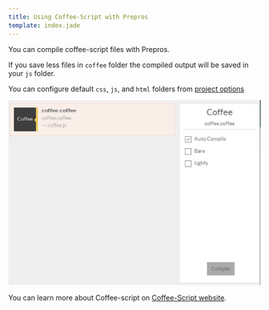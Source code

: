 ```yaml
---
title: Using Coffee-Script with Prepros
template: index.jade
---
```


You can compile coffee-script files with Prepros.

If you save less files in `coffee` folder the compiled output will be saved in your `js` folder.

You can configure default `css`, `js`, and `html` folders from [project options](projects.html)

![Coffee-Script](img/coffee/coffee.jpg)


You can learn more about Coffee-script on [Coffee-Script website](http://coffeescript.org/).